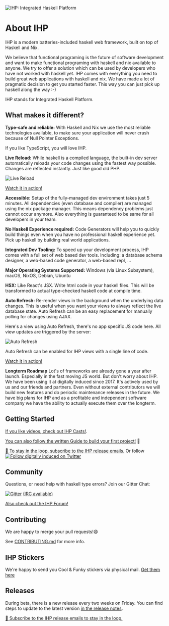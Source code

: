 ![IHP: Integrated Haskell Platform](https://github.com/digitallyinduced/ihp/blob/readme-update/Guide/images/ihp-logo-readme.png?raw=true)

# About IHP

IHP is a modern batteries-included haskell web framework, built on top of Haskell and Nix.

We believe that functional programing is the future of software development and want to make functional programing with haskell and nix available to anyone. We try to offer a solution which can be used by developers who have not worked with haskell yet. IHP comes with everything you need to build great web applications with haskell and nix. We have made a lot of pragmatic decision to get you started faster. This way you can just pick up haskell along the way :-)

IHP stands for Integrated Haskell Platform.


## What makes it different?

**Type-safe and reliable:**
With Haskell and Nix we use the most reliable technologies available, to make sure your application will never crash because of Null Pointer Exceptions.

If you like TypeScript, you will love IHP.

**Live Reload:**
While haskell is a compiled language, the built-in dev server automatically reloads your code changes using the fastest way possible. Changes are reflected instantly. Just like good old PHP.

![Live Reload](https://github.com/digitallyinduced/ihp/blob/readme-update/Guide/images/IHP%20Live%20Reloading%20Demo.gif?raw=true)

[Watch it in action!](https://youtu.be/nTjjDo57B8g)

**Accessible:**
Setup of the fully-managed dev environment takes just 5 minutes. All dependencies (even database and compiler) are managed using the nix package manager. This means dependency problems just cannot occur anymore. Also everything is guaranteed to be same for all developers in your team.

**No Haskell Experience required:**
Code Generators will help you to quickly build things even when you have no professional haskell experience yet. Pick up haskell by building real world applications.

**Integrated Dev Tooling:**
To speed up your development process, IHP comes with a full set of web based dev tools. Including: a database schema designer, a web-based code generator, a web-based repl, ...

**Major Operating Systems Supported:**
Windows (via Linux Subsystem), macOS, NixOS, Debian, Ubuntu

**HSX:**
Like React's JSX. Write html code in your haskell files. This will be transformed to actual type-checked haskell code at compile time.

**Auto Refresh:**
Re-render views in the background when the underlying data changes. This is useful when you want your views to always reflect the live database state. Auto Refresh can be an easy replacement for manually polling for changes using AJAX.

Here's a view using Auto Refresh, there's no app specific JS code here. All view updates are triggered by the server:

![Auto Refresh](https://github.com/digitallyinduced/ihp/blob/readme-update/Guide/images/IHP%20Cloud%20Auto%20Refresh.gif?raw=true)

Auto Refresh can be enabled for IHP views with a single line of code.

[Watch it in action!](https://twitter.com/digitallyinduce/status/1312017800223956992)


**Longterm Roadmap**
Lot's of frameworks are already gone a year after launch. Especially in the fast moving JS world. But don't worry about IHP. We have been using it at digitally induced since 2017. It's actively used by us and our friends and partners. Even without external contributors we will build new features and do periodic maintenance releases in the future. We have big plans for IHP and as a profitable and independent software company we have the ability to actually execute them over the longterm.

## Getting Started

[If you like videos, check out IHP Casts!](https://www.youtube.com/watch?v=PLl9Sjq6Nzc&list=PLenFm8BWuKlS0IaE31DmKB_PbkMLmwWmG&index=1).

[You can also follow the written Guide to build your first project!](https://ihp.digitallyinduced.com/Guide/) 🚀

[📧 To stay in the loop, subscribe to the IHP release emails.](http://eepurl.com/g51zq1) Or follow [![Follow digitally induced on Twitter](https://img.shields.io/twitter/follow/digitallyinduce)](https://twitter.com/digitallyinduce)

## Community

Questions, or need help with haskell type errors? Join our Gitter Chat:

[![Gitter](https://badges.gitter.im/digitallyinduced/ihp.svg)](https://gitter.im/digitallyinduced/ihp?utm_source=badge&utm_medium=badge&utm_campaign=pr-badge)
[(IRC available)](https://irc.gitter.im/)

[Also check out the IHP Forum!](https://ihp-forum.digitallyinduced.com/)

## Contributing

We are happy to merge your pull requests!😄

See [CONTRIBUTING.md](CONTRIBUTING.md) for more info.

## IHP Stickers

We're happy to send you Cool & Funky stickers via physical mail. [Get them here](https://forms.gle/hEgV4E7RakQBaKgY9)

## Releases

During beta, there is a new release every two weeks on Friday. You can find steps to update to the latest version [in the release notes](https://github.com/digitallyinduced/ihp/releases).

[📧 Subscribe to the IHP release emails to stay in the loop.](http://eepurl.com/g51zq1)

